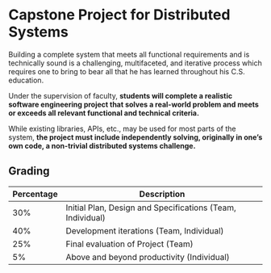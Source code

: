 # Capstone Project for Distributed Systems

Building a complete system that meets all functional requirements and is technically sound is a challenging, multifaceted, and iterative process which requires one to bring to bear all that he has learned throughout his C.S. education.

Under the supervision of faculty, **students will complete a realistic software engineering project that solves a real-world problem and meets or exceeds all relevant functional and technical criteria.**

While existing libraries, APIs, etc., may be used for most parts of the system, **the project must include independently solving, originally in one’s own code, a non-trivial distributed systems challenge.**

## Grading

|Percentage|Description|
|-|-|
|30%| Initial Plan, Design and Specifications (Team, Individual)  |
|40%| Development iterations (Team, Individual)  |
|25%| Final evaluation of Project (Team) |
|5% | Above and beyond productivity (Individual) |
